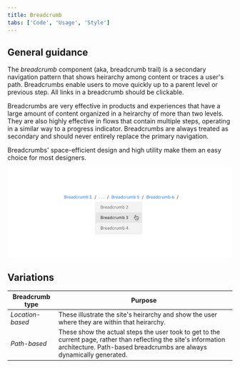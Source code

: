```yaml
---
title: Breadcrumb
tabs: ['Code', 'Usage', 'Style']
---
```


## General guidance


The _breadcrumb_ component (aka, breadcrumb trail) is a secondary navigation pattern that shows heirarchy among content or traces a user's path. Breadcrumbs enable users to move quickly up to a parent level or previous step. All links in a breadcrumb should be clickable.

Breadcrumbs are very effective in products and experiences that have a large amount of content organized in a heirarchy of more than two levels. They are also highly effective in flows that contain multiple steps, operating in a similar way to a progress indicator. Breadcrumbs are always treated as secondary and should never entirely replace the primary navigation.

Breadcrumbs' space-efficient design and high utility make them an easy choice for most designers.

<image-component  cols="8">

![multiple tiers of breadcrumb](images/breadcrumb-usage-1.png)

</image-component>

## Variations

| Breadcrumb type   | Purpose                                                                                                                                                     |
| ------------- | ----------------------------------------------------------------------------------------------------------------------------------------------------------- |
| _Location-based_      | These illustrate the site's heirarchy and show the user where they are within that heirarchy.|
| _Path-based_  | These show the actual steps the user took to get to the current page, rather than reflecting the site's information architecture. Path-based breadcrumbs are always dynamically generated.|
